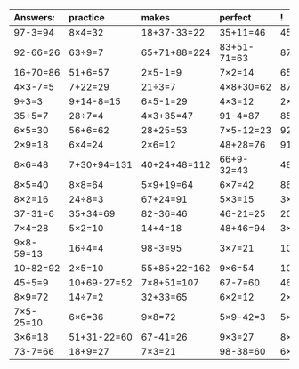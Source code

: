 | Answers: | practice | makes | perfect | ! |
| :--- | :--- | :--- | :--- | :--- |
| 97-3=94 | 8×4=32 | 18+37-33=22 | 35+11=46 | 45÷9=5 | 
| 92-66=26 | 63÷9=7 | 65+71+88=224 | 83+51-71=63 | 87+3-18=72 | 
| 16+70=86 | 51+6=57 | 2×5-1=9 | 7×2=14 | 65-29=36 | 
| 4×3-7=5 | 7+22=29 | 21÷3=7 | 4×8+30=62 | 87+44+78=209 | 
| 9÷3=3 | 9+14-8=15 | 6×5-1=29 | 4×3=12 | 2×4+56=64 | 
| 35÷5=7 | 28÷7=4 | 4×3+35=47 | 91-4=87 | 85+54+22=161 | 
| 6×5=30 | 56+6=62 | 28+25=53 | 7×5-12=23 | 92-20=72 | 
| 2×9=18 | 6×4=24 | 2×6=12 | 48+28=76 | 91+80-89=82 | 
| 8×6=48 | 7+30+94=131 | 40+24+48=112 | 66+9-32=43 | 48+74-14=108 | 
| 8×5=40 | 8×8=64 | 5×9+19=64 | 6×7=42 | 86-6=80 | 
| 8×2=16 | 24÷8=3 | 67+24=91 | 5×3=15 | 3×2=6 | 
| 37-31=6 | 35+34=69 | 82-36=46 | 46-21=25 | 20÷5=4 | 
| 7×4=28 | 5×2=10 | 14+4=18 | 48+46=94 | 3×3=9 | 
| 9×8-59=13 | 16÷4=4 | 98-3=95 | 3×7=21 | 10+62-13=59 | 
| 10+82=92 | 2×5=10 | 55+85+22=162 | 9×6=54 | 10+83+60=153 | 
| 45÷5=9 | 10+69-27=52 | 7×8+51=107 | 67-7=60 | 46-45=1 | 
| 8×9=72 | 14÷7=2 | 32+33=65 | 6×2=12 | 2×4=8 | 
| 7×5-25=10 | 6×6=36 | 9×8=72 | 5×9-42=3 | 5×5+45=70 | 
| 3×6=18 | 51+31-22=60 | 67-41=26 | 9×3=27 | 8×3=24 | 
| 73-7=66 | 18+9=27 | 7×3=21 | 98-38=60 | 6×4-24=0 | 
